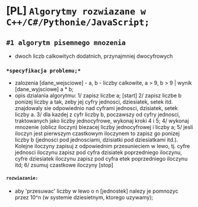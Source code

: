 #   [PL] `Algorytmy rozwiazane w C++/C#/Pythonie/JavaScript;`


##      `#1 algorytm pisemnego mnozenia `
*   dwoch liczb calkowitych dodatnich, przynajmniej dwocyfrowych

###     `*specyfikacja problemu;*`

-   zalozenia [dane_wejsciowe] - a, b - liczby calkowite, a > 9, b > 9 | wynik [dane_wyjsciowe] a * b;
-   opis dzialania algorytmu:
                           1/   zapisz liczbe a;    [start]
                           2/   zapisz liczbe b ponizej liczby a tak, zeby jej cyfry jednosci, dziesiatek, setek itd. znajdowaly sie odpowiednio nad cyframi jednosci, dzisiatek, setek liczby a.
                           3/   dla kazdej z cyfr liczby b, poczawszy od cyfry jednosci, traktowanych jako liczby jednocyfrowe, wykonaj kroki 4 i 5;
                           4/   wykonaj mnozenie (oblicz iloczyn) biezacej liczby jednocyfrowej i liczby a;
                           5/   jesli iloczyn jest pierwszym czastkowym iloczynem to zapisz go ponizej  liczby b (jednosci pod jednosciami, dzisiatki pod dziesiatkami itd.). Kolejne iloczyny zapisuj z odpowiednim przesunieciem w lewo, tj. cyfre jednosci iloczynu zapisz pod cyfra dzisiatek poprzedniego iloczynu, cyfre dziesiatek iloczynu zapisz pod cyfra etek poprzedniego iloczynu itd;
                           6/   zsumuj czastkowe iloczyny [stop]

####    `rozwiazanie:`
-   aby 'przesuwac' liczby w lewo o n [jednostek] nalezy je pomnozyc przez 10^n (w systemie dziesietnym, ktorego uzywamy);


